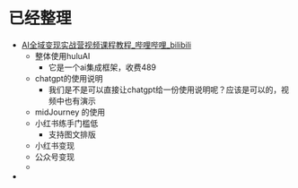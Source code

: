 # 已经整理
- [AI全域变现实战营视频课程教程_哔哩哔哩_bilibili](https://www.bilibili.com/video/BV15WDpYWETE/?spm_id_from=333.337.search-card.all.click&vd_source=dbf6bcb88ffa406224b1704eac3c988e)
	- 整体使用huluAI
		- 它是一个ai集成框架，收费489
	- chatgpt的使用说明
		- 我们是不是可以直接让chatgpt给一份使用说明呢？应该是可以的，视频中也有演示
	- midJourney 的使用
	- 小红书练手门槛低
		- 支持图文排版
	- 小红书变现
	- 公众号变现
	- 
- 